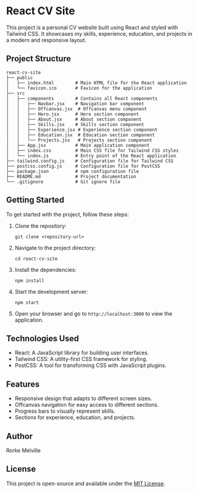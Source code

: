 # React CV Site

This project is a personal CV website built using React and styled with Tailwind CSS. It showcases my skills, experience, education, and projects in a modern and responsive layout.

## Project Structure

```
react-cv-site
├── public
│   ├── index.html        # Main HTML file for the React application
│   └── favicon.ico       # Favicon for the application
├── src
│   ├── components        # Contains all React components
│   │   ├── Navbar.jsx    # Navigation bar component
│   │   ├── Offcanvas.jsx  # Offcanvas menu component
│   │   ├── Hero.jsx      # Hero section component
│   │   ├── About.jsx     # About section component
│   │   ├── Skills.jsx    # Skills section component
│   │   ├── Experience.jsx # Experience section component
│   │   ├── Education.jsx  # Education section component
│   │   └── Projects.jsx   # Projects section component
│   ├── App.jsx           # Main application component
│   ├── index.css         # Main CSS file for Tailwind CSS styles
│   └── index.js          # Entry point of the React application
├── tailwind.config.js    # Configuration file for Tailwind CSS
├── postcss.config.js     # Configuration file for PostCSS
├── package.json          # npm configuration file
├── README.md             # Project documentation
└── .gitignore            # Git ignore file
```

## Getting Started

To get started with the project, follow these steps:

1. Clone the repository:
   ```
   git clone <repository-url>
   ```

2. Navigate to the project directory:
   ```
   cd react-cv-site
   ```

3. Install the dependencies:
   ```
   npm install
   ```

4. Start the development server:
   ```
   npm start
   ```

5. Open your browser and go to `http://localhost:3000` to view the application.

## Technologies Used

- React: A JavaScript library for building user interfaces.
- Tailwind CSS: A utility-first CSS framework for styling.
- PostCSS: A tool for transforming CSS with JavaScript plugins.

## Features

- Responsive design that adapts to different screen sizes.
- Offcanvas navigation for easy access to different sections.
- Progress bars to visually represent skills.
- Sections for experience, education, and projects.

## Author

Rorke Melville

## License

This project is open-source and available under the [MIT License](LICENSE).
